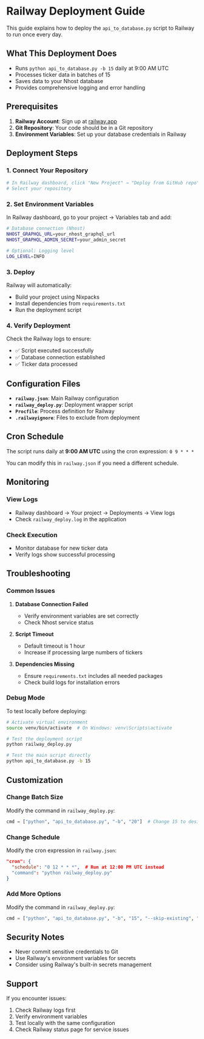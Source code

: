 # Railway Deployment Guide

This guide explains how to deploy the `api_to_database.py` script to Railway to run once every day.

## What This Deployment Does

- Runs `python api_to_database.py -b 15` daily at 9:00 AM UTC
- Processes ticker data in batches of 15
- Saves data to your Nhost database
- Provides comprehensive logging and error handling

## Prerequisites

1. **Railway Account**: Sign up at [railway.app](https://railway.app)
2. **Git Repository**: Your code should be in a Git repository
3. **Environment Variables**: Set up your database credentials in Railway

## Deployment Steps

### 1. Connect Your Repository

```bash
# In Railway dashboard, click "New Project" → "Deploy from GitHub repo"
# Select your repository
```

### 2. Set Environment Variables

In Railway dashboard, go to your project → Variables tab and add:

```bash
# Database connection (Nhost)
NHOST_GRAPHQL_URL=your_nhost_graphql_url
NHOST_GRAPHQL_ADMIN_SECRET=your_admin_secret

# Optional: Logging level
LOG_LEVEL=INFO
```

### 3. Deploy

Railway will automatically:
- Build your project using Nixpacks
- Install dependencies from `requirements.txt`
- Run the deployment script

### 4. Verify Deployment

Check the Railway logs to ensure:
- ✅ Script executed successfully
- ✅ Database connection established
- ✅ Ticker data processed

## Configuration Files

- **`railway.json`**: Main Railway configuration
- **`railway_deploy.py`**: Deployment wrapper script
- **`Procfile`**: Process definition for Railway
- **`.railwayignore`**: Files to exclude from deployment

## Cron Schedule

The script runs daily at **9:00 AM UTC** using the cron expression: `0 9 * * *`

You can modify this in `railway.json` if you need a different schedule.

## Monitoring

### View Logs
- Railway dashboard → Your project → Deployments → View logs
- Check `railway_deploy.log` in the application

### Check Execution
- Monitor database for new ticker data
- Verify logs show successful processing

## Troubleshooting

### Common Issues

1. **Database Connection Failed**
   - Verify environment variables are set correctly
   - Check Nhost service status

2. **Script Timeout**
   - Default timeout is 1 hour
   - Increase if processing large numbers of tickers

3. **Dependencies Missing**
   - Ensure `requirements.txt` includes all needed packages
   - Check build logs for installation errors

### Debug Mode

To test locally before deploying:

```bash
# Activate virtual environment
source venv/bin/activate  # On Windows: venv\Scripts\activate

# Test the deployment script
python railway_deploy.py

# Test the main script directly
python api_to_database.py -b 15
```

## Customization

### Change Batch Size
Modify the command in `railway_deploy.py`:
```python
cmd = ["python", "api_to_database.py", "-b", "20"]  # Change 15 to desired size
```

### Change Schedule
Modify the cron expression in `railway.json`:
```json
"cron": {
  "schedule": "0 12 * * *",  # Run at 12:00 PM UTC instead
  "command": "python railway_deploy.py"
}
```

### Add More Options
Modify the command in `railway_deploy.py`:
```python
cmd = ["python", "api_to_database.py", "-b", "15", "--skip-existing", "-f", "custom_tickers.txt"]
```

## Security Notes

- Never commit sensitive credentials to Git
- Use Railway's environment variables for secrets
- Consider using Railway's built-in secrets management

## Support

If you encounter issues:
1. Check Railway logs first
2. Verify environment variables
3. Test locally with the same configuration
4. Check Railway status page for service issues
